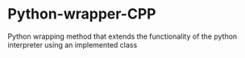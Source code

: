 # Python-wrapper-CPP
Python wrapping method that extends the functionality of the python interpreter using an implemented class
